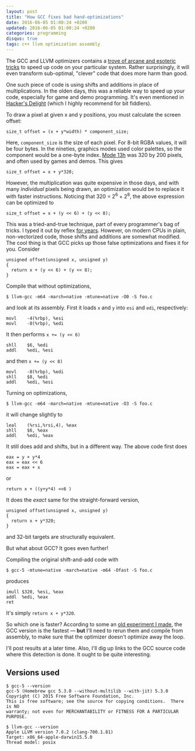```yaml
---
layout: post
title: "How GCC fixes bad hand-optimizations"
date: 2016-06-05 01:00:24 +0200
updated: 2016-06-05 01:00:24 +0200
categories: programming
disqus: true
tags: c++ llvm optimization assembly
---
```


The GCC and LLVM optimizers contains a <a
href="http://www.fefe.de/source-code-optimization.pdf">trove of arcane and
esoteric tricks</a> to speed up code on your particular system. Rather
surprisingly, it will even transform sub-optimal, "clever" code that does more
harm than good.

One such piece of code is using shifts and additions in place of
multiplications. In the olden days, this was a reliable way to speed up your
code, especially for game and demo programming. It's even mentioned in <a
href="http://www.fefe.de/source-code-optimization.pdf">Hacker's Delight</a>
(which I highly recommend for bit fiddlers).

To draw a pixel at given x and y positions, you must calculate the screen
offset:

    size_t offset = (x + y*width) * component_size;

Here, `component_size` is the size of each pixel. For 8-bit RGBA values, it
will be four bytes. In the nineties, graphics modes used color palettes, so
the component would be a one-byte index. <a
href="https://en.wikipedia.org/wiki/Mode_13h">Mode 13h</a> was 320 by 200
pixels, and often used by games and demos. This gives

    size_t offset = x + y*320;

However, the multiplication was quite expensive in those days, and with many
*individual* pixels being drawn, an optimization would be to replace it with
faster instructions. Noticing that 320 = 2<sup>6</sup> + 2<sup>8</sup>, the
above expression can be optimized to

    size_t offset = x + (y << 6) + (y << 8);

This was a tried-and-true technique, part of every programmer's bag of tricks.
I typed it out by reflex <a
href="https://news.ycombinator.com/item?id=4083414">for years</a>. However, on
modern CPUs in plain, non-vectorized code, those shifts and additions are
somewhat modified. The cool thing is that GCC picks up those false
optimizations and fixes it for you. Consider

    unsigned offset(unsigned x, unsigned y)
    {
      return x + (y << 6) + (y << 8);
    }

Compile that without optimizations, 

    $ llvm-gcc -m64 -march=native -mtune=native -O0 -S foo.c

and look at its assembly. First it loads `x` and `y` into `esi` and `edi`,
respectively:

    movl    -4(%rbp), %esi
    movl    -8(%rbp), %edi

It then performs `x += (y << 6)`

    shll    $6, %edi
    addl    %edi, %esi

and then `x += (y << 8)`

    movl    -8(%rbp), %edi
    shll    $8, %edi
    addl    %edi, %esi

Turning on optimizations,

    $ llvm-gcc -m64 -march=native -mtune=native -O3 -S foo.c

it will change slightly to

    leal    (%rsi,%rsi,4), %eax
    shll    $6, %eax
    addl    %edi, %eax

It still does add and shifts, but in a different way. The above code first does

    eax = y + y*4
    eax = eax << 6
    eax = eax + x

or

    return x + ((y+y*4) <<6 )

It does the *exact* same for the straight-forward version,

    unsigned offset(unsigned x, unsigned y)
    {
      return x + y*320;
    }

and 32-bit targets are structurally equivalent.

But what about GCC? It goes even further!

Compiling the original shift-and-add code with

    $ gcc-5 -mtune=native -march=native -m64 -Ofast -S foo.c

produces

    imull $320, %esi, %eax
    addl  %edi, %eax
    ret

It's simply `return x + y*320`.

So which one is faster? According to some an <a
href="https://gist.github.com/cslarsen/2896137">old experiment I made</a>,
the GCC version is the fastest — **but** I'll need to rerun them and compile
from assembly, to make sure that the optimizer doesn't optimize away the loop.

I'll post results at a later time. Also, I'll dig up links to the GCC source
code where this detection is done. It ought to be quite interesting.

Versions used
-------------

    $ gcc-5 --version
    gcc-5 (Homebrew gcc 5.3.0 --without-multilib --with-jit) 5.3.0
    Copyright (C) 2015 Free Software Foundation, Inc.
    This is free software; see the source for copying conditions.  There is NO
    warranty; not even for MERCHANTABILITY or FITNESS FOR A PARTICULAR PURPOSE.

    $ llvm-gcc --version
    Apple LLVM version 7.0.2 (clang-700.1.81)
    Target: x86_64-apple-darwin15.5.0
    Thread model: posix
